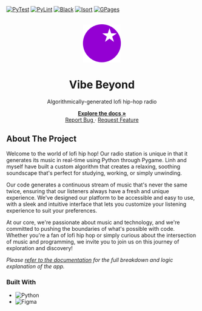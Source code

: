 <!-- PROJECT SHIELDS -->
[![PyTest][pytest]][pytest-url]
[![PyLint][pylint]][pylint-url]
[![Black][black]][black-url]
[![Isort][isort]][isort-url]
[![GPages][gpages]][gpages-url]

<!-- PROJECT LOGO -->
<br />
<div align="center">
    <a href="https://github.com/dariustb/vibebeyond">
        <img src="src/assets/vb_icon.png" alt="VB Logo">
    </a>
    <h1>Vibe Beyond</h1>
    <p>Algorithmically-generated lofi hip-hop radio</p>
    <p>
        <a href="https://dariustb.github.io/VibeBeyond/">
            <strong>Explore the docs »</strong>
        </a>
        <br />
        <a href="https://github.com/dariustb/vibebeyond/issues">
            Report Bug
        </a>
        ·
        <a href="https://github.com/dariustb/vibebeyond/issues">
            Request Feature
        </a>
    </p>
</div>

<!-- DEMO VIDEO / SCREENSHOTS -->

<!-- ABOUT THE PROJECT -->
## About The Project
Welcome to the world of lofi hip hop! Our radio station is unique in that it generates its music in real-time using Python through Pygame. Linh and myself have built a custom algorithm that creates a relaxing, soothing soundscape that's perfect for studying, working, or simply unwinding.

Our code generates a continuous stream of music that's never the same twice, ensuring that our listeners always have a fresh and unique experience. We've designed our platform to be accessible and easy to use, with a sleek and intuitive interface that lets you customize your listening experience to suit your preferences.

At our core, we're passionate about music and technology, and we're committed to pushing the boundaries of what's possible with code. Whether you're a fan of lofi hip hop or simply curious about the intersection of music and programming, we invite you to join us on this journey of exploration and discovery!

_Please [refer to the documentation][docs] for the full breakdown and logic explanation of the app._

### Built With
* ![Python][python.io]
* ![Figma][figma.io]

<!-- MARKDOWN LINKS & IMAGES -->
<!-- https://www.markdownguide.org/basic-syntax/#reference-style-links -->

[docs]:     https://dariustb.github.io/VibeBeyond/

<!-- Technologies -->
[python]:   https://www.python.org/

<!-- Featured media -->

<!-- CI Test badges -->
[pytest]:   https://github.com/dariustb/VibeBeyond/actions/workflows/pytest.yml/badge.svg
[pylint]:   https://github.com/dariustb/VibeBeyond/actions/workflows/pylint.yml/badge.svg
[black]:    https://github.com/dariustb/VibeBeyond/actions/workflows/black.yml/badge.svg
[isort]:    https://github.com/dariustb/VibeBeyond/actions/workflows/isort.yml/badge.svg
[gpages]:   https://github.com/dariustb/VibeBeyond/actions/workflows/pages/pages-build-deployment/badge.svg

[pytest-url]:   https://github.com/dariustb/VibeBeyond/actions/workflows/pytest.yml
[pylint-url]:   https://github.com/dariustb/VibeBeyond/actions/workflows/pylint.yml
[black-url]:    https://github.com/dariustb/VibeBeyond/actions/workflows/black.yml
[isort-url]:    https://github.com/dariustb/VibeBeyond/actions/workflows/isort.yml
[gpages-url]:   https://github.com/dariustb/VibeBeyond/actions/workflows/pages/pages-build-deployment

<!-- Markdown Badges -->
[python.io]:    https://img.shields.io/badge/python-3670A0?style=for-the-badge&logo=python&logoColor=ffdd54
[figma.io]:     https://img.shields.io/badge/figma-%23F24E1E.svg?style=for-the-badge&logo=figma&logoColor=white
